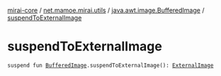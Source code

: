 [mirai-core](../../index.md) / [net.mamoe.mirai.utils](../index.md) / [java.awt.image.BufferedImage](index.md) / [suspendToExternalImage](./suspend-to-external-image.md)

# suspendToExternalImage

`suspend fun `[`BufferedImage`](https://docs.oracle.com/javase/6/docs/api/java/awt/image/BufferedImage.html)`.suspendToExternalImage(): `[`ExternalImage`](../-external-image/index.md)